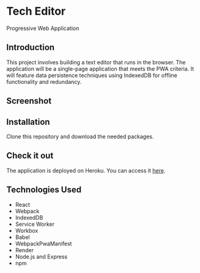 # Tech Editor

Progressive Web Application

## Introduction

This project involves building a text editor that runs in the browser. The application will be a single-page application that meets the PWA criteria. It will feature data persistence techniques using IndexedDB for offline functionality and redundancy.

## Screenshot



## Installation

Clone this repository and download the needed packages.

## Check it out

The application is deployed on Heroku. You can access it [here](https://text-editor-sm5s.onrender.com).

## Technologies Used

- React
- Webpack
- IndexedDB
- Service Worker
- Workbox
- Babel
- WebpackPwaManifest
- Render
- Node.js and Express
- npm